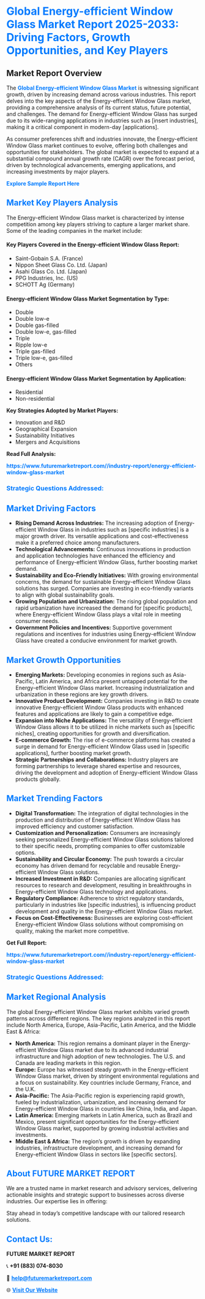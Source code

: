 <h1 style="color: #007BFF;">Global Energy-efficient Window Glass Market Report 2025-2033: Driving Factors, Growth Opportunities, and Key Players</h1>

<section id="overview">
<h2>Market Report Overview</h2>
<p>The <a href="https://www.futuremarketreport.com//industry-report/energy-efficient-window-glass-market" style="color: #007BFF; text-decoration: none;"><strong>Global Energy-efficient Window Glass Market</strong></a> is witnessing significant growth, driven by increasing demand across various industries. This report delves into the key aspects of the Energy-efficient Window Glass market, providing a comprehensive analysis of its current status, future potential, and challenges. The demand for Energy-efficient Window Glass has surged due to its wide-ranging applications in industries such as [insert industries], making it a critical component in modern-day [applications].</p>
<p>As consumer preferences shift and industries innovate, the Energy-efficient Window Glass market continues to evolve, offering both challenges and opportunities for stakeholders. The global market is expected to expand at a substantial compound annual growth rate (CAGR) over the forecast period, driven by technological advancements, emerging applications, and increasing investments by major players.</p>
</section>

<section id="overview">
<p><a href="https://www.futuremarketreport.com//request-sample/reportId=54485" style="color: #007BFF; text-decoration: none;"><strong>Explore Sample Report Here</strong></a></p>
</section>

<section id="key-players">
<h2 style="color: #007BFF;">Market Key Players Analysis</h2>
<p>The Energy-efficient Window Glass market is characterized by intense competition among key players striving to capture a larger market share. Some of the leading companies in the market include:</p>
<h4>Key Players Covered in the Energy-efficient Window Glass Report:</h4>
<ul><li>Saint-Gobain S.A. (France)</li><li>Nippon Sheet Glass Co. Ltd. (Japan)</li><li>Asahi Glass Co. Ltd. (Japan)</li><li>PPG Industries, Inc. (US)</li><li>SCHOTT Ag (Germany)</li></ul>
<h4>Energy-efficient Window Glass Market Segmentation by Type:</h4>
<ul><li>Double</li><li>Double low-e</li><li>Double gas-filled</li><li>Double low-e, gas-filled</li><li>Triple</li><li>Ripple low-e</li><li>Triple gas-filled</li><li>Triple low-e, gas-filled</li><li>Others</li></ul>

<h4>Energy-efficient Window Glass Market Segmentation by Application:</h4>
<ul><li>Residential</li><li>Non-residential</li></ul>
<p><strong>Key Strategies Adopted by Market Players:</strong></p>
<ul>
<li>Innovation and R&D</li>
<li>Geographical Expansion</li>
<li>Sustainability Initiatives</li>
<li>Mergers and Acquisitions</li>
</ul>
</section>

<section>
<p><strong>Read Full Analysis: </strong></p><a href="https://www.futuremarketreport.com//industry-report/energy-efficient-window-glass-market" style="color: #007BFF; text-decoration: none;"><strong>https://www.futuremarketreport.com//industry-report/energy-efficient-window-glass-market</strong></a>
<h3 style="color: #007BFF;">Strategic Questions Addressed:</h3>
</section>

<section id="driving-factors">
<h2 style="color: #007BFF;">Market Driving Factors</h2>
<ul>
<li><strong>Rising Demand Across Industries:</strong> The increasing adoption of Energy-efficient Window Glass in industries such as [specific industries] is a major growth driver. Its versatile applications and cost-effectiveness make it a preferred choice among manufacturers.</li>
<li><strong>Technological Advancements:</strong> Continuous innovations in production and application technologies have enhanced the efficiency and performance of Energy-efficient Window Glass, further boosting market demand.</li>
<li><strong>Sustainability and Eco-Friendly Initiatives:</strong> With growing environmental concerns, the demand for sustainable Energy-efficient Window Glass solutions has surged. Companies are investing in eco-friendly variants to align with global sustainability goals.</li>
<li><strong>Growing Population and Urbanization:</strong> The rising global population and rapid urbanization have increased the demand for [specific products], where Energy-efficient Window Glass plays a vital role in meeting consumer needs.</li>
<li><strong>Government Policies and Incentives:</strong> Supportive government regulations and incentives for industries using Energy-efficient Window Glass have created a conducive environment for market growth.</li>
</ul>
</section>

<section id="growth-opportunities">
<h2 style="color: #007BFF;">Market Growth Opportunities</h2>
<ul>
<li><strong>Emerging Markets:</strong> Developing economies in regions such as Asia-Pacific, Latin America, and Africa present untapped potential for the Energy-efficient Window Glass market. Increasing industrialization and urbanization in these regions are key growth drivers.</li>
<li><strong>Innovative Product Development:</strong> Companies investing in R&D to create innovative Energy-efficient Window Glass products with enhanced features and applications are likely to gain a competitive edge.</li>
<li><strong>Expansion into Niche Applications:</strong> The versatility of Energy-efficient Window Glass allows it to be utilized in niche markets such as [specific niches], creating opportunities for growth and diversification.</li>
<li><strong>E-commerce Growth:</strong> The rise of e-commerce platforms has created a surge in demand for Energy-efficient Window Glass used in [specific applications], further boosting market growth.</li>
<li><strong>Strategic Partnerships and Collaborations:</strong> Industry players are forming partnerships to leverage shared expertise and resources, driving the development and adoption of Energy-efficient Window Glass products globally.</li>
</ul>
</section>

<section id="trending-factors">
<h2 style="color: #007BFF;">Market Trending Factors</h2>
<ul>
<li><strong>Digital Transformation:</strong> The integration of digital technologies in the production and distribution of Energy-efficient Window Glass has improved efficiency and customer satisfaction.</li>
<li><strong>Customization and Personalization:</strong> Consumers are increasingly seeking personalized Energy-efficient Window Glass solutions tailored to their specific needs, prompting companies to offer customizable options.</li>
<li><strong>Sustainability and Circular Economy:</strong> The push towards a circular economy has driven demand for recyclable and reusable Energy-efficient Window Glass solutions.</li>
<li><strong>Increased Investment in R&D:</strong> Companies are allocating significant resources to research and development, resulting in breakthroughs in Energy-efficient Window Glass technology and applications.</li>
<li><strong>Regulatory Compliance:</strong> Adherence to strict regulatory standards, particularly in industries like [specific industries], is influencing product development and quality in the Energy-efficient Window Glass market.</li>
<li><strong>Focus on Cost-Effectiveness:</strong> Businesses are exploring cost-efficient Energy-efficient Window Glass solutions without compromising on quality, making the market more competitive.</li>
</ul>
</section>

<section>
<p><strong>Get Full Report: </strong></p><a href="https://www.futuremarketreport.com//industry-report/energy-efficient-window-glass-market" style="color: #007BFF; text-decoration: none;"><strong>https://www.futuremarketreport.com//industry-report/energy-efficient-window-glass-market</strong></a>
<h3 style="color: #007BFF;">Strategic Questions Addressed:</h3>
</section>


<section id="regional-analysis">
<h2 style="color: #007BFF;">Market Regional Analysis</h2>
<p>The global Energy-efficient Window Glass market exhibits varied growth patterns across different regions. The key regions analyzed in this report include North America, Europe, Asia-Pacific, Latin America, and the Middle East & Africa:</p>
<ul>
<li><strong>North America:</strong> This region remains a dominant player in the Energy-efficient Window Glass market due to its advanced industrial infrastructure and high adoption of new technologies. The U.S. and Canada are leading markets in this region.</li>
<li><strong>Europe:</strong> Europe has witnessed steady growth in the Energy-efficient Window Glass market, driven by stringent environmental regulations and a focus on sustainability. Key countries include Germany, France, and the U.K.</li>
<li><strong>Asia-Pacific:</strong> The Asia-Pacific region is experiencing rapid growth, fueled by industrialization, urbanization, and increasing demand for Energy-efficient Window Glass in countries like China, India, and Japan.</li>
<li><strong>Latin America:</strong> Emerging markets in Latin America, such as Brazil and Mexico, present significant opportunities for the Energy-efficient Window Glass market, supported by growing industrial activities and investments.</li>
<li><strong>Middle East & Africa:</strong> The region’s growth is driven by expanding industries, infrastructure development, and increasing demand for Energy-efficient Window Glass in sectors like [specific sectors].</li>
</ul>
</section>

<footer>
<h2 style="color: #007BFF;">About FUTURE MARKET REPORT</h2>
<p>We are a trusted name in market research and advisory services, delivering actionable insights and strategic support to businesses across diverse industries. Our expertise lies in offering:</p>

<p>Stay ahead in today’s competitive landscape with our tailored research solutions.</p>

<h2 style="color: #007BFF;">Contact Us:</h2>
<p><strong>FUTURE MARKET REPORT</strong></p>
<p>📞 <strong>+91 (883) 074-8030</strong></p>
<p>📧 <strong><a href="mailto:help@futuremarketreport.com" style="color: #007BFF;">help@futuremarketreport.com</a></strong></p>
<p>🌐 <strong><a href="https://www.futuremarketreport.com/" style="color: #007BFF;">Visit Our Website</a></strong></p>
</footer>